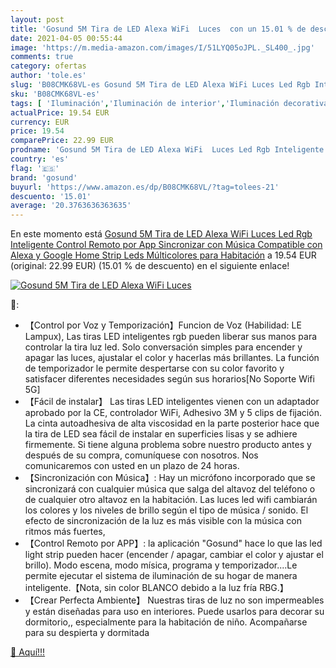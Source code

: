 ```yaml
---
layout: post
title: 'Gosund 5M Tira de LED Alexa WiFi  Luces  con un 15.01 % de descuento'
date: 2021-04-05 00:55:44
image: 'https://m.media-amazon.com/images/I/51LYQ05oJPL._SL400_.jpg'
comments: true
category: ofertas
author: 'tole.es'
slug: 'B08CMK68VL-es Gosund 5M Tira de LED Alexa WiFi Luces Led Rgb Inteligente...'
sku: 'B08CMK68VL-es'
tags: [ 'Iluminación','Iluminación de interior','Iluminación decorativa y para usos específicos de interior','Tiras LED de interior','alexa','google','gosund','home', ]
actualPrice: 19.54 EUR
currency: EUR
price: 19.54
comparePrice: 22.99 EUR
prodname: 'Gosund 5M Tira de LED Alexa WiFi  Luces Led Rgb Inteligente Control Remoto por App  Sincronizar con Música  Compatible con Alexa y Google Home  Strip Leds Múlticolores para Habitación'
country: 'es'
flag: '🇪🇸'
brand: 'gosund'
buyurl: 'https://www.amazon.es/dp/B08CMK68VL/?tag=tolees-21'
descuento: '15.01'
average: '20.3763636363635'
---
```


En este momento está [Gosund 5M Tira de LED Alexa WiFi  Luces Led Rgb Inteligente Control Remoto por App  Sincronizar con Música  Compatible con Alexa y Google Home  Strip Leds Múlticolores para Habitación](https://www.amazon.es/dp/B08CMK68VL/?tag=tolees-21) a 19.54 EUR (original: 22.99 EUR) (15.01 %  de descuento) en el siguiente enlace!

[![Gosund 5M Tira de LED Alexa WiFi  Luces ](https://m.media-amazon.com/images/I/51LYQ05oJPL._SL400_.jpg)](https://www.amazon.es/dp/B08CMK68VL/?tag=tolees-21)

🔎:

- 【Control por Voz y Temporización】Funcion de Voz (Habilidad: LE Lampux), Las tiras LED inteligentes rgb pueden liberar sus manos para controlar la tira luz led. Solo conversación simples para encender y apagar las luces, ajustalar el color y hacerlas más brillantes. La función de temporizador le permite despertarse con su color favorito y satisfacer diferentes necesidades según sus horarios[No Soporte Wifi 5G]
- 【Fácil de instalar】 Las tiras LED inteligentes vienen con un adaptador aprobado por la CE, controlador WiFi, Adhesivo 3M y 5 clips de fijación. La cinta autoadhesiva de alta viscosidad en la parte posterior hace que la tira de LED sea fácil de instalar en superficies lisas y se adhiere firmemente. Si tiene alguna problema sobre nuestro producto antes y después de su compra, comuníquese con nosotros. Nos comunicaremos con usted en un plazo de 24 horas.
- 【Sincronización con Música】: Hay un micrófono incorporado que se sincronizará con cualquier música que salga del altavoz del teléfono o de cualquier otro altavoz en la habitación. Las luces led wifi cambiarán los colores y los niveles de brillo según el tipo de música / sonido. El efecto de sincronización de la luz es más visible con la música con ritmos más fuertes,
- 【Control Remoto por APP】: la aplicación "Gosund" hace lo que las led light strip pueden hacer (encender / apagar, cambiar el color y ajustar el brillo). Modo escena, modo mísica, programa y temporizador....Le permite ejecutar el sistema de iluminación de su hogar de manera inteligente.【Nota, sin color BLANCO debido a la luz fría RBG.】
- 【Crear Perfecta Ambiente】 Nuestras tiras de luz no son impermeables y están diseñadas para uso en interiores. Puede usarlos para decorar su dormitorio,, especialmente para la habitación de niño. Acompañarse para su despierta y dormitada

[🛒 Aquí!!!](https://www.amazon.es/dp/B08CMK68VL/?tag=tolees-21)
